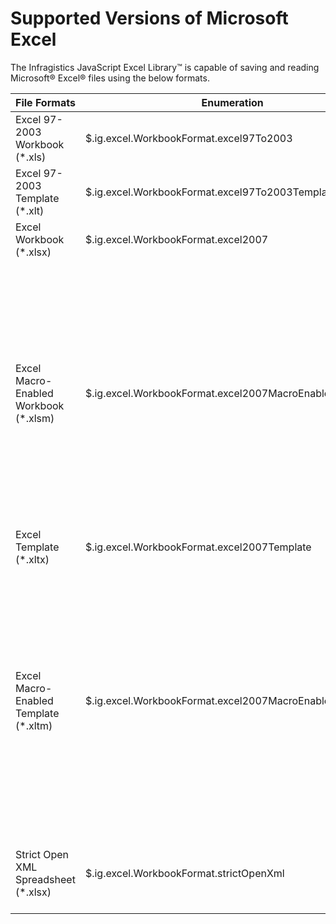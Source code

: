 ﻿<!--
|metadata|
{
    "fileName": "javascript-excel-library-supported-versions-of-microsoft-excel",
    "controlName": ["igExcel"],
    "tags": ["FAQ"]
}
|metadata|
-->

# Supported Versions of Microsoft Excel

The Infragistics JavaScript Excel Library™ is capable of saving and reading Microsoft® Excel® files using the below formats.


|File Formats                          | Enumeration | Notes
|--------------------------------------|---|---|
|Excel 97-2003 Workbook (*.xls)        | $.ig.excel.WorkbookFormat.excel97To2003 | Uses BIFF8 format. |
|Excel 97-2003 Template (*.xlt)        | $.ig.excel.WorkbookFormat.excel97To2003Template | Uses BIFF8 format. |
|Excel Workbook (*.xlsx)               | $.ig.excel.WorkbookFormat.excel2007 ||
|Excel Macro-Enabled Workbook (*.xlsm) | $.ig.excel.WorkbookFormat.excel2007MacroEnabled | The Infragistics Excel engine does not support creating, parsing nor executing macros. If there are modules in a file that is loaded those will be included in the output when it is saved. |
|Excel Template (*.xltx)               | $.ig.excel.WorkbookFormat.excel2007Template ||
|Excel Macro-Enabled Template (*.xltm) | $.ig.excel.WorkbookFormat.excel2007MacroEnabledTemplate | The Infragistics Excel engine does not support creating, parsing nor executing macros. If there are modules in a file that is loaded those will be included in the output when it is saved. |
|Strict Open XML Spreadsheet (*.xlsx)  | $.ig.excel.WorkbookFormat.strictOpenXml | The Strict Open XML file format (ISO/IEC 29500 Strict). |

